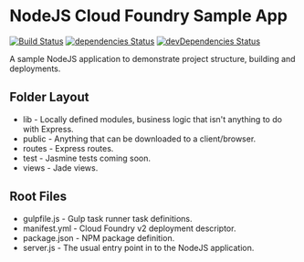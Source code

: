 NodeJS Cloud Foundry Sample App
===============================
[![Build Status](https://travis-ci.org/cgfrost/cf-sample-app-nodejs.svg?branch=master)](https://travis-ci.org/cgfrost/cf-sample-app-nodejs)
[![dependencies Status](https://david-dm.org/cgfrost/cf-sample-app-nodejs/status.png?theme=shields.io)](https://david-dm.org/cgfrost/cf-sample-app-nodejs#info=dependencies)
[![devDependencies Status](https://david-dm.org/cgfrost/cf-sample-app-nodejs/dev-status.png?theme=shields.io)](https://david-dm.org/cgfrost/cf-sample-app-nodejs#info=devDependencies)

A sample NodeJS application to demonstrate project structure, building and deployments.

Folder Layout
-------------

* lib - Locally defined modules, business logic that isn't anything to do with Express.
* public - Anything that can be downloaded to a client/browser.
* routes - Express routes.
* test - Jasmine tests coming soon.
* views - Jade views.

Root Files
----------

* gulpfile.js - Gulp task runner task definitions.
* manifest.yml - Cloud Foundry v2 deployment descriptor.
* package.json - NPM package definition.
* server.js - The usual entry point in to the NodeJS application.
